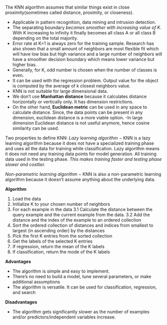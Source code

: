 The KNN algorithm assumes that similar things exist in close proximity(sometimes called distance, proximity, or closeness). 
- Applicable in pattern recognition, data mining and intrusion detection. 
- The separating boundary *becomes smoother with increasing value of K*. With K increasing to infinity it finally becomes all class A or all class B depending on the total majority. 
- Error rate at K=1 is always zero for the training sample. Research has also shown that a small amount of neighbors are most flexible fit which will have low bias but high variance and a large number of neighbors will have a smoother decision boundary which means lower variance but higher bias. 
- Generally, for K, odd number is chosen when the number of classes is even. 
- It can be used with the regression problem. Output value for the object is computed by the average of k closest neighbors value. 
- KNN is not suitable for large dimensional data. 
- We don’t use **Manhattan distance** because it calculates distance horizontally or vertically only. It has dimension restrictions. 
- On the other hand, **Euclidean metric** can be used in any space to calculate distance. Since, the data points can be present in any dimension, euclidean distance is a more viable option. 
-In large dimension Euclidean distance is not useful anymore, hence cosine similarity can be used.

Two properties to define KNN:
*Lazy learning algorithm* − KNN is a lazy learning algorithm because it does not have a specialized training phase and uses all the data for training while classification. Lazy algorithm means it does not need any training data points for model generation. All training data used in the testing phase. *This makes training faster and testing phase slower and costlier.*

*Non-parametric learning algorithm* − KNN is also a non-parametric learning algorithm because it doesn’t assume anything about the underlying data.



**Algorithm**
1. Load the data
2. Initialize K to your chosen number of neighbors
3. For each example in the data
  3.1 Calculate the distance between the query example and the current example from the data.
  3.2 Add the distance and the index of the example to an ordered collection
4. Sort the ordered collection of distances and indices from smallest to largest (in ascending order) by the distances
5. Pick the first K entries from the sorted collection
6. Get the labels of the selected K entries
7. If regression, return the mean of the K labels
8. If classification, return the mode of the K labels

**Advantages**
- The algorithm is simple and easy to implement.
- There’s no need to build a model, tune several parameters, or make additional assumptions
- The algorithm is versatile. It can be used for classification, regression, and search 

**Disadvantages**
- The algorithm gets significantly slower as the number of examples and/or predictors/independent variables increase.
